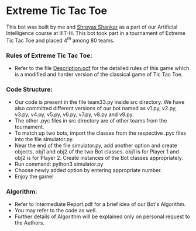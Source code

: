 # Extreme Tic Tac Toe

This bot was built by me and [Shreyas Shankar](https://github.com/shreyks) as a part of our Artificial Intelligence course at IIIT-H. This bot took part in a tournament of Extreme Tic Tac Toe and placed $4^{th}$ among $80$ teams. 

### Rules of Extreme Tic Tac Toe:
- Refer to the file [Description.pdf](https://github.com/swetanjal/Extreme-Tic-Tac-Toe/blob/master/Description.pdf) for the detailed rules of this game which is a modified and harder version of the classical game of Tic Tac Toe.

### Code Structure:
- Our code is present in the file team33.py inside src directory. We have also committed different versions of our bot named as v1.py, v2.py, v3.py, v4.py, v5.py, v6.py, v7.py, v8.py and v9.py.
- The other .pyc files in src directory are of other teams from the tournament.
- To match up two bots, import the classes from the respective .pyc files into the file simulator.py.
- Near the end of the file simulator.py, add another option and create objects, obj1 and obj2 of the two Bot classes. obj1 is for Player 1 and obj2 is for Player 2. Create instances of the Bot classes appropriately.
- Run command: python3 simulator.py
- Choose newly added option by entering appropriate number.
- Enjoy the game!

### Algorithm:
- Refer to Intermediate Report.pdf for a brief idea of our Bot's Algorithm.
- You may refer to the code as well.
- Further details of Algorithm will be explained only on personal request to the Authors.